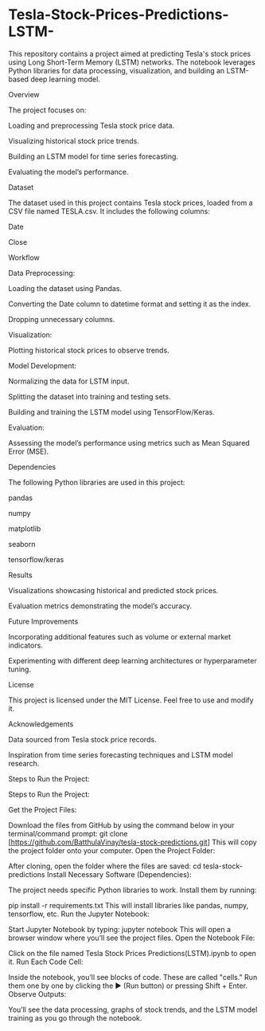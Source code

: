 # Tesla-Stock-Prices-Predictions-LSTM-
This repository contains a project aimed at predicting Tesla's stock prices using Long Short-Term Memory (LSTM) networks. The notebook leverages Python libraries for data processing, visualization, and building an LSTM-based deep learning model.

Overview

The project focuses on:

Loading and preprocessing Tesla stock price data.

Visualizing historical stock price trends.

Building an LSTM model for time series forecasting.

Evaluating the model’s performance.

Dataset

The dataset used in this project contains Tesla stock prices, loaded from a CSV file named TESLA.csv. It includes the following columns:

Date

Close

Workflow

Data Preprocessing:

Loading the dataset using Pandas.

Converting the Date column to datetime format and setting it as the index.

Dropping unnecessary columns.

Visualization:

Plotting historical stock prices to observe trends.

Model Development:

Normalizing the data for LSTM input.

Splitting the dataset into training and testing sets.

Building and training the LSTM model using TensorFlow/Keras.

Evaluation:

Assessing the model’s performance using metrics such as Mean Squared Error (MSE).

Dependencies

The following Python libraries are used in this project:

pandas

numpy

matplotlib

seaborn

tensorflow/keras

Results

Visualizations showcasing historical and predicted stock prices.

Evaluation metrics demonstrating the model’s accuracy.

Future Improvements

Incorporating additional features such as volume or external market indicators.

Experimenting with different deep learning architectures or hyperparameter tuning.

License

This project is licensed under the MIT License. Feel free to use and modify it.

Acknowledgements

Data sourced from Tesla stock price records.

Inspiration from time series forecasting techniques and LSTM model research.

Steps to Run the Project:

Steps to Run the Project:

Get the Project Files:

Download the files from GitHub by using the command below in your terminal/command prompt:
git clone [https://github.com/BatthulaVinay/tesla-stock-predictions.git]
This will copy the project folder onto your computer.
Open the Project Folder:

After cloning, open the folder where the files are saved:
cd tesla-stock-predictions
Install Necessary Software (Dependencies):

The project needs specific Python libraries to work. Install them by running:

pip install -r requirements.txt
This will install libraries like pandas, numpy, tensorflow, etc.
Run the Jupyter Notebook:

Start Jupyter Notebook by typing:
jupyter notebook
This will open a browser window where you’ll see the project files.
Open the Notebook File:

Click on the file named Tesla Stock Prices Predictions(LSTM).ipynb to open it.
Run Each Code Cell:

Inside the notebook, you’ll see blocks of code. These are called "cells."
Run them one by one by clicking the ▶️ (Run button) or pressing Shift + Enter.
Observe Outputs:

You’ll see the data processing, graphs of stock trends, and the LSTM model training as you go through the notebook.


